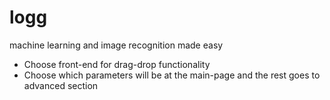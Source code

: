 # logg
machine learning and image recognition made easy

- Choose front-end for drag-drop functionality
- Choose which parameters will be at the main-page and the rest goes to advanced section
